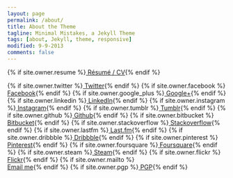 ```yaml
---
layout: page
permalink: /about/
title: About the Theme
tagline: Minimal Mistakes, a Jekyll Theme
tags: [about, Jekyll, theme, responsive]
modified: 9-9-2013
comments: false
---
```


{% if site.owner.resume %}<a href="{{ site.owner.resume }}" class="author-social"><i class="fa fa-file"></i> Résumé / CV</a>{% endif %}

{% if site.owner.twitter %}<a href="http://twitter.com/{{ site.owner.twitter }}" class="author-social" target="_blank"><i class="fa fa-twitter-square"></i> Twitter</a>{% endif %}
{% if site.owner.facebook %}<a href="http://facebook.com/{{ site.owner.facebook }}" class="author-social" target="_blank"><i class="fa fa-facebook-square"></i> Facebook</a>{% endif %}
{% if site.owner.google_plus %}<a href="http://plus.google.com/+{{ site.owner.google_plus }}" class="author-social" target="_blank"><i class="fa fa-google-plus-square"></i> Google+</a>{% endif %}
{% if site.owner.linkedin %}<a href="http://linkedin.com/in/{{ site.owner.linkedin }}" class="author-social" target="_blank"><i class="fa fa-linkedin-square"></i> LinkedIn</a>{% endif %}
{% if site.owner.instagram %}<a href="http://instagram.com/{{ site.owner.instagram }}" class="author-social" target="_blank"><i class="fa fa-instagram"></i> Instagram</a>{% endif %}
{% if site.owner.tumblr %}<a href="http://{{ site.owner.tumblr }}.tumblr.com" class="author-social" target="_blank"><i class="fa fa-tumblr-square"></i> Tumblr</a>{% endif %}
{% if site.owner.github %}<a href="http://github.com/{{ site.owner.github }}" class="author-social" target="_blank"><i class="fa fa-github"></i> Github</a>{% endif %}
{% if site.owner.bitbucket %}<a href="http://bitbucket.org/{{ site.owner.bitbucket }}" class="author-social" target="_blank"><i class="fa fa-bitbucket"></i> Bitbucket</a>{% endif %}
{% if site.owner.stackoverflow %}<a href="http://stackoverflow.com/users/{{ site.owner.stackoverflow }}" class="author-social" target="_blank"><i class="fa fa-stack-overflow"></i> Stackoverflow</a>{% endif %}
{% if site.owner.lastfm %}<a href="http://lastfm.com/user/{{ site.owner.lastfm }}" class="author-social" target="_blank"><i class="fa fa-music"></i> Last.fm</a>{% endif %}
{% if site.owner.dribbble %}<a href="http://dribbble.com/{{ site.owner.dribbble }}" class="author-social" target="_blank"><i class="fa fa-dribbble"></i> Dribbble</a>{% endif %}
{% if site.owner.pinterest %}<a href="http://www.pinterest.com/{{ site.owner.pinterest }}" class="author-social" target="_blank"><i class="fa fa-pinterest"></i> Pinterest</a>{% endif %}
{% if site.owner.foursquare %}<a href="http://foursquare.com/{{ site.owner.foursquare }}" class="author-social" target="_blank"><i class="fa fa-foursquare"></i> Foursquare</a>{% endif %}
{% if site.owner.steam %}<a href="http://steamcommunity.com/id/{{ site.owner.steam }}" class="author-social" target="_blank"><i class="fa fa-steam-square"></i> Steam</a>{% endif %}
{% if site.owner.flickr %}<a href="http://www.flickr.com/photos/{{ site.owner.flickr }}" class="author-social" target="_blank"><i class="fa fa-flickr"></i> Flickr</a>{% endif %}
{% if site.owner.mailto %}<br/><a href="mailto:{{ site.owner.email }}" class="author-social" target="_blank"><i class="fa fa-envelope-square"></i>Email me</a>{% endif %}
{% if site.owner.pgp %}<a href="#" class="author-social" target="_blank"><i class="fa fa-lock"></i> PGP</a>{% endif %}